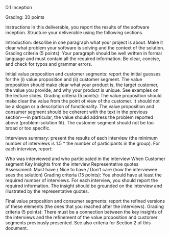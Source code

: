 D.1 Inception

Grading: 30 points

Instructions
In this deliverable, you report the results of the software inception. Structure your deliverable using the following sections.

Introduction: describe in one paragraph what your project is about. Make it clear what problem your software is solving and the context of the solution.
Grading criteria (5 points): Your paragraph should be well written in formal language and must contain all the required information. Be clear, concise, and check for typos and grammar errors. 

Initial value proposition and customer segments: report the initial guesses for the (i) value proposition and (ii) customer segment. The value proposition should make clear what your product is, the target customer, the value you provide, and why your product is unique. See examples on the lecture slides.
Grading criteria (5 points): The value proposition should make clear the value from the point of view of the customer. It should not be a slogan or a description of functionality. The value proposition and consumer segment should be coherent with the text in the previous section---in particular, the value should address the problem reported above (problem-solution fit). The customer segment should not be too broad or too specific. 

Interviews summary: present the results of each interview (the minimum number of interviews is 1.5 * the number of participants in the group). 
For each interview, report:

Who was interviewed and who participated in the interview
When
Customer segment
Key insights from the interview
Representative quotes
Assessment: Must have / Nice to have / Don’t care (how the interviewee sees the solution)
Grading criteria (15 points): You should have at least the required number of interviews. For each interview, you should report the required information. The insight should be grounded on the interview and illustrated by the representative quotes. 

Final value proposition and consumer segments: report the refined versions of these elements (the ones that you reached after the interviews). 
Grading criteria (5 points): There must be a connection between the key insights of the interviews and the refinement of the value proposition and customer segments previously presented. See also criteria for Section 2 of this document.